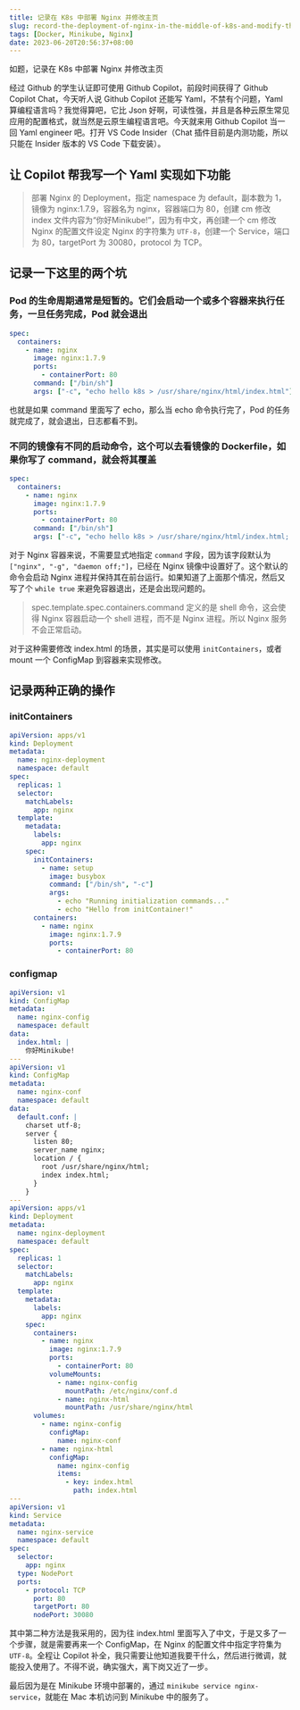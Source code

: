 ```yaml
---
title: 记录在 K8s 中部署 Nginx 并修改主页
slug: record-the-deployment-of-nginx-in-the-middle-of-k8s-and-modify-the-homepage
tags: [Docker, Minikube, Nginx]
date: 2023-06-20T20:56:37+08:00
---
```


如题，记录在 K8s 中部署 Nginx 并修改主页<!--more-->

经过 Github 的学生认证即可使用 Github Copilot，前段时间获得了 Github Copilot Chat，今天听人说 Github Copilot 还能写 Yaml，不禁有个问题，Yaml 算编程语言吗？我觉得算吧，它比 Json 好啊，可读性强，并且是各种云原生常见应用的配置格式，就当然是云原生编程语言吧。今天就来用 Github Copilot 当一回 Yaml engineer 吧。打开 VS Code Insider（Chat 插件目前是内测功能，所以只能在 Insider 版本的 VS Code 下载安装）。

## 让 Copilot 帮我写一个 Yaml 实现如下功能

> 部署 Nginx 的 Deployment，指定 namespace 为 default，副本数为 1，镜像为 nginx:1.7.9，容器名为 nginx，容器端口为 80，创建 cm 修改 index 文件内容为“你好Minikube!”，因为有中文，再创建一个 cm 修改 Nginx 的配置文件设定 Nginx 的字符集为 `UTF-8`，创建一个 Service，端口为 80，targetPort 为 30080，protocol 为 TCP。

## 记录一下这里的两个坑

### Pod 的生命周期通常是短暂的。它们会启动一个或多个容器来执行任务，一旦任务完成，Pod 就会退出

```yaml
spec:
  containers:
    - name: nginx
      image: nginx:1.7.9
      ports:
        - containerPort: 80
      command: ["/bin/sh"]
      args: ["-c", "echo hello k8s > /usr/share/nginx/html/index.html"]
```

也就是如果 command 里面写了 echo，那么当 echo 命令执行完了，Pod 的任务就完成了，就会退出，日志都看不到。

### 不同的镜像有不同的启动命令，这个可以去看镜像的 Dockerfile，如果你写了 command，就会将其覆盖

```yaml
spec:
  containers:
    - name: nginx
      image: nginx:1.7.9
      ports:
        - containerPort: 80
      command: ["/bin/sh"]
      args: ["-c", "echo hello k8s > /usr/share/nginx/html/index.html; while true; do echo hello k8s; sleep 10; done"]
```

对于 Nginx 容器来说，不需要显式地指定 `command` 字段，因为该字段默认为 `["nginx", "-g", "daemon off;"]`，已经在 Nginx 镜像中设置好了。这个默认的命令会启动 Nginx 进程并保持其在前台运行。如果知道了上面那个情况，然后又写了个 `while true` 来避免容器退出，还是会出现问题的。

> spec.template.spec.containers.command 定义的是 shell 命令，这会使得 Nginx 容器启动一个 shell 进程，而不是 Nginx 进程。所以 Nginx 服务不会正常启动。

对于这种需要修改 index.html 的场景，其实是可以使用 `initContainers`，或者 mount 一个 ConfigMap 到容器来实现修改。

## 记录两种正确的操作

### initContainers

```yaml
apiVersion: apps/v1
kind: Deployment
metadata:
  name: nginx-deployment
  namespace: default
spec:
  replicas: 1
  selector:
    matchLabels:
      app: nginx
  template:
    metadata:
      labels:
        app: nginx
    spec:
      initContainers:
        - name: setup
          image: busybox
          command: ["/bin/sh", "-c"]
          args:
            - echo "Running initialization commands..."
            - echo "Hello from initContainer!"
      containers:
        - name: nginx
          image: nginx:1.7.9
          ports:
            - containerPort: 80
```

### configmap

```yaml
apiVersion: v1
kind: ConfigMap
metadata:
  name: nginx-config
  namespace: default
data:
  index.html: |
    你好Minikube!
---
apiVersion: v1
kind: ConfigMap
metadata:
  name: nginx-conf
  namespace: default
data:
  default.conf: |
    charset utf-8;
    server {
      listen 80;
      server_name nginx;
      location / {
        root /usr/share/nginx/html;
        index index.html;
      }
    }
---
apiVersion: apps/v1
kind: Deployment
metadata:
  name: nginx-deployment
  namespace: default
spec:
  replicas: 1
  selector:
    matchLabels:
      app: nginx
  template:
    metadata:
      labels:
        app: nginx
    spec:
      containers:
        - name: nginx
          image: nginx:1.7.9
          ports:
            - containerPort: 80
          volumeMounts:
            - name: nginx-config
              mountPath: /etc/nginx/conf.d
            - name: nginx-html
              mountPath: /usr/share/nginx/html
      volumes:
        - name: nginx-config
          configMap:
            name: nginx-conf
        - name: nginx-html
          configMap:
            name: nginx-config
            items:
              - key: index.html
                path: index.html
---
apiVersion: v1
kind: Service
metadata:
  name: nginx-service
  namespace: default
spec:
  selector:
    app: nginx
  type: NodePort
  ports:
    - protocol: TCP
      port: 80
      targetPort: 80
      nodePort: 30080
```

其中第二种方法是我采用的，因为往 index.html 里面写入了中文，于是又多了一个步骤，就是需要再来一个 ConfigMap，在 Nginx 的配置文件中指定字符集为 `UTF-8`。全程让 Copilot 补全，我只需要让他知道我要干什么，然后进行微调，就能投入使用了。不得不说，确实强大，离下岗又近了一步。

最后因为是在 Minikube 环境中部署的，通过 `minikube service nginx-service`，就能在 Mac 本机访问到 Minikube 中的服务了。